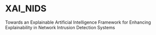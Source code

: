 # XAI_NIDS
Towards an Explainable Artificial Intelligence Framework for Enhancing Explainability in Network Intrusion Detection Systems
